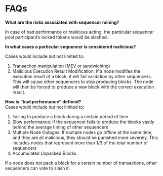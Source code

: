 # FAQs

**What are the risks associated with sequencer mining?**

In case of bad performance or malicious acting, the particular sequencer pool participant’s locked tokens would be slashed.

**In what cases a particular sequencer is considered malicious?**

Cases would include but not limited to:

1. Transaction manipulation (MEV or sandwiching)
2. Malicious Execution Result Modification: If a node modifies the execution result of a block, it will fail validation by other sequencers. This will cause other sequencers to stop producing blocks. The node will then be forced to produce a new block with the correct execution result.

**How is “bad performance” defined?**\
Cases would include but not limited to:

1. Failing to produce a block during a certain period of time
2. Slow performance: if the sequencer fails to produce the blocks vastly behind the average timing of other sequencers
3. Multiple Node Outages: If multiple nodes go offline at the same time, and they are all malicious, they should be punished more severely. This includes nodes that represent more than 1/3 of the total number of sequencers
4. Accumulated Unpacked Blocks:

If a node does not pack a block for a certain number of transactions, other sequencers can vote to slash it.
